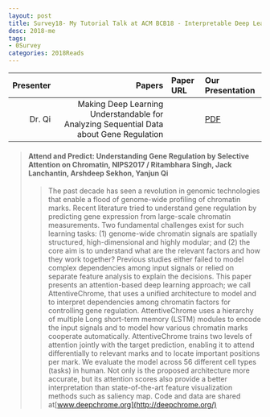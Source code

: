 ```yaml
---
layout: post
title: Survey18- My Tutorial Talk at ACM BCB18 - Interpretable Deep Learning 
desc: 2018-me
tags:
- 0Survey
categories: 2018Reads
---
```



| Presenter | Papers | Paper URL| Our Presentation |
| -----: | ---------------------------: | :----- | :----- |
| Dr. Qi | Making Deep Learning Understandable for Analyzing Sequential Data about Gene Regulation |         |  [PDF]({{site.baseurl}}/MoreTalksTeam/20180229-deepBio-BCBtutorial.pdf) |

> #### Attend and Predict: Understanding Gene Regulation by Selective Attention on Chromatin, NIPS2017 / Ritambhara Singh, Jack Lanchantin, Arshdeep Sekhon, Yanjun Qi
>> The past decade has seen a revolution in genomic technologies that enable a flood of genome-wide profiling of chromatin marks. Recent literature tried to understand gene regulation by predicting gene expression from large-scale chromatin measurements. Two fundamental challenges exist for such learning tasks: (1) genome-wide chromatin signals are spatially structured, high-dimensional and highly modular; and (2) the core aim is to understand what are the relevant factors and how they work together? Previous studies either failed to model complex dependencies among input signals or relied on separate feature analysis to explain the decisions. This paper presents an attention-based deep learning approach; we call AttentiveChrome, that uses a unified architecture to model and to interpret dependencies among chromatin factors for controlling gene regulation. AttentiveChrome uses a hierarchy of multiple Long short-term memory (LSTM) modules to encode the input signals and to model how various chromatin marks cooperate automatically. AttentiveChrome trains two levels of attention jointly with the target prediction, enabling it to attend differentially to relevant marks and to locate important positions per mark. We evaluate the model across 56 different cell types (tasks) in human. Not only is the proposed architecture more accurate, but its attention scores also provide a better interpretation than state-of-the-art feature visualization methods such as saliency map. 
Code and data are shared at[www.deepchrome.org](http://deepchrome.org/) 